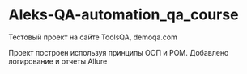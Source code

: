 # Aleks-QA-automation_qa_course
<p>Тестовый проект на сайте ToolsQA, demoqa.com</p> <p>Проект построен используя принципы ООП и POM. Добавлено логирование и отчеты Allure</p>
